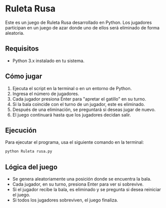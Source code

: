 # Ruleta Rusa

Este es un juego de Ruleta Rusa desarrollado en Python. Los jugadores participan en un juego de azar donde uno de ellos será eliminado de forma aleatoria.

## Requisitos
- Python 3.x instalado en tu sistema.

## Cómo jugar
1. Ejecuta el script en la terminal o en un entorno de Python.
2. Ingresa el número de jugadores.
3. Cada jugador presiona Enter para "apretar el gatillo" en su turno.
4. Si la bala coincide con el turno de un jugador, este es eliminado.
5. Después de una eliminación, se preguntará si deseas jugar de nuevo.
6. El juego continuará hasta que los jugadores decidan salir.

## Ejecución
Para ejecutar el programa, usa el siguiente comando en la terminal:
```sh
python Ruleta rusa.py
```

## Lógica del juego
- Se genera aleatoriamente una posición donde se encuentra la bala.
- Cada jugador, en su turno, presiona Enter para ver si sobrevive.
- Si el jugador recibe la bala, es eliminado y se pregunta si desea reiniciar el juego.
- Si todos los jugadores sobreviven, el juego finaliza.
